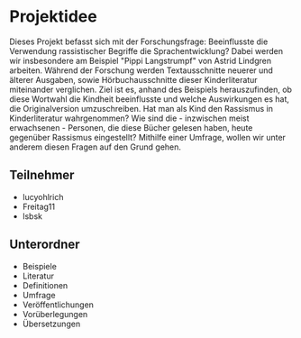 # Projektidee #

Dieses Projekt befasst sich mit der Forschungsfrage: Beeinflusste die Verwendung rassistischer Begriffe die Sprachentwicklung?
Dabei werden wir insbesondere am Beispiel "Pippi Langstrumpf" von Astrid Lindgren arbeiten. 
Während der Forschung werden Textausschnitte neuerer und älterer Ausgaben, sowie Hörbuchausschnitte dieser Kinderliteratur  miteinander verglichen.
Ziel ist es, anhand des Beispiels herauszufinden, ob diese Wortwahl die Kindheit beeinflusste und welche Auswirkungen es hat, die Originalversion umzuschreiben. 
Hat man als Kind den Rassismus in Kinderliteratur wahrgenommen?
Wie sind die - inzwischen meist erwachsenen - Personen, die diese Bücher gelesen haben, heute gegenüber Rassismus eingestellt?
Mithilfe einer Umfrage, wollen wir unter anderem diesen Fragen auf den Grund gehen. 


## Teilnehmer ##

- lucyohlrich
- Freitag11
- lsbsk

## Unterordner ##

- Beispiele
- Literatur
- Definitionen
- Umfrage
- Veröffentlichungen
- Vorüberlegungen
- Übersetzungen


